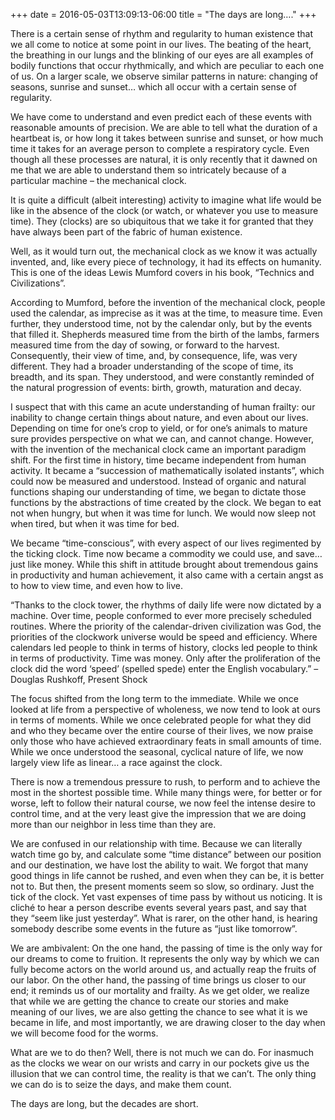 +++
date = 2016-05-03T13:09:13-06:00
title = "The days are long…."
+++

There is a certain sense of rhythm and regularity to human existence that we all come to notice at some point in our lives. The beating of the heart, the breathing in our lungs and the blinking of our eyes are all examples of bodily functions that occur rhythmically, and which are peculiar to each one of us. On a larger scale, we observe similar patterns in nature: changing of seasons, sunrise and sunset… which all occur with a certain sense of regularity.

We have come to understand and even predict each of these events with reasonable amounts of precision. We are able to tell what the duration of a heartbeat is, or how long it takes between sunrise and sunset, or how much time it takes for an average person to complete a respiratory cycle. Even though all these processes are natural, it is only recently that it dawned on me that we are able to understand them so intricately because of a particular machine – the mechanical clock.

It is quite a difficult (albeit interesting) activity to imagine what life would be like in the absence of the clock (or watch, or whatever you use to measure time). They (clocks) are so ubiquitous that we take it for granted that they have always been part of the fabric of human existence.

Well, as it would turn out, the mechanical clock as we know it was actually invented, and, like every piece of technology, it had its effects on humanity. This is one of the ideas Lewis Mumford covers in his book, “Technics and Civilizations”. 

According to Mumford, before the invention of the mechanical clock, people used the calendar, as imprecise as it was at the time, to measure time. Even further, they understood time, not by the calendar only, but by the events that filled it. Shepherds measured time from the birth of the lambs, farmers measured time from the day of sowing, or forward to the harvest. Consequently, their view of time, and, by consequence, life, was very different. They had a broader understanding of the scope of time, its breadth, and its span. They understood, and were constantly reminded of the natural progression of events: birth, growth, maturation and decay.

I suspect that with this came an acute understanding of human frailty: our inability to change certain things about nature, and even about our lives. Depending on time for one’s crop to yield, or for one’s animals to mature sure provides perspective on what we can, and cannot change.
However, with the invention of the mechanical clock came an important paradigm shift. For the first time in history, time became independent from human activity. It became a “succession of mathematically isolated instants”, which could now be measured and understood. Instead of organic and natural functions shaping our understanding of time, we began to dictate those functions by the abstractions of time created by the clock. We began to eat not when hungry, but when it was time for lunch. We would now sleep not when tired, but when it was time for bed. 

We became “time-conscious”, with every aspect of our lives regimented by the ticking clock. Time now became a commodity we could use, and save… just like money. While this shift in attitude brought about tremendous gains in productivity and human achievement, it also came with a certain angst as to how to view time, and even how to live. 

“Thanks to the clock tower, the rhythms of daily life were now dictated by a machine. Over time, people conformed to ever more precisely scheduled routines. Where the priority of the calendar-driven civilization was God, the priorities of the clockwork universe would be speed and efficiency. Where calendars led people to think in terms of history, clocks led people to think in terms of productivity. Time was money. Only after the proliferation of the clock did the word ‘speed’ (spelled spede) enter the English vocabulary.” –Douglas Rushkoff, Present Shock

The focus shifted from the long term to the immediate. While we once looked at life from a perspective of wholeness, we now tend to look at ours in terms of moments. While we once celebrated people for what they did and who they became over the entire course of their lives, we now praise only those who have achieved extraordinary feats in small amounts of time. While we once understood the seasonal, cyclical nature of life, we now largely view life as linear… a race against the clock.

There is now a tremendous pressure to rush, to perform and to achieve the most in the shortest possible time. While many things were, for better or for worse, left to follow their natural course, we now feel the intense desire to control time, and at the very least give the impression that we are doing more than our neighbor in less time than they are.

We are confused in our relationship with time. Because we can literally watch time go by, and calculate some “time distance” between our position and our destination, we have lost the ability to wait. We forgot that many good things in life cannot be rushed, and even when they can be, it is better not to. But then, the present moments seem so slow, so ordinary. Just the tick of the clock. Yet vast expenses of time pass by without us noticing. It is cliché to hear a person describe events several years past, and say that they “seem like just yesterday”. What is rarer, on the other hand, is hearing somebody describe some events in the future as “just like tomorrow”.

We are ambivalent: On the one hand, the passing of time is the only way for our dreams to come to fruition. It represents the only way by which we can fully become actors on the world around us, and actually reap the fruits of our labor. On the other hand, the passing of time brings us closer to our end; it reminds us of our mortality and frailty. As we get older, we realize that while we are getting the chance to create our stories and make meaning of our lives, we are also getting the chance to see what it is we became in life, and most importantly, we are drawing closer to the day when we will become food for the worms.

What are we to do then? Well, there is not much we can do. For inasmuch as the clocks we wear on our wrists and carry in our pockets give us the illusion that we can control time, the reality is that we can’t. The only thing we can do is to seize the days, and make them count.

The days are long, but the decades are short.

